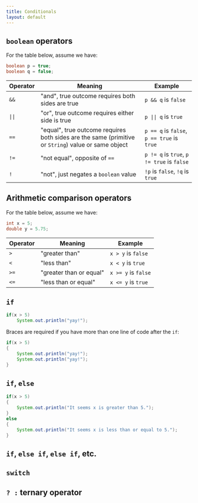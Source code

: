 ```yaml
---
title: Conditionals
layout: default
---
```


## `boolean` operators

For the table below, assume we have:

```java
boolean p = true;
boolean q = false;
```

| Operator | Meaning | Example |
|----------|---------|---------|
| `&&` | "and", true outcome requires both sides are true | `p && q` is `false` |
| `\|\|` | "or", true outcome requires either side is true | `p \|\| q` is `true` |
| `==` | "equal", true outcome requires both sides are the same (primitive or `String`) value or same object | `p == q` is `false`, `p == true` is `true`|
| `!=` | "not equal", opposite of `==` | `p != q` is `true`, `p != true` is `false` |
| `!` | "not", just negates a `boolean` value | `!p` is `false`, `!q` is `true` |

## Arithmetic comparison operators

For the table below, assume we have:

```java
int x = 5;
double y = 5.75;
```

| Operator | Meaning | Example |
|----------|---------|---------|
| `>` | "greater than" | `x > y` is `false` |
| `<` | "less than" | `x < y` is `true` |
| `>=` | "greater than or equal" | `x >= y` is `false` |
| `<=` | "less than or equal" | `x <= y` is `true` |

## `if`

```java
if(x > 5)
    System.out.println("yay!");
```

Braces are required if you have more than one line of code after the `if`:

```java
if(x > 5)
{
    System.out.println("yay!");
    System.out.println("yay!");
}
````

## `if`, `else`

```java
if(x > 5)
{
    System.out.println("It seems x is greater than 5.");
}
else
{
    System.out.println("It seems x is less than or equal to 5.");
}
```

## `if`, `else if`, `else if`, etc.

## `switch`

## `? :` ternary operator